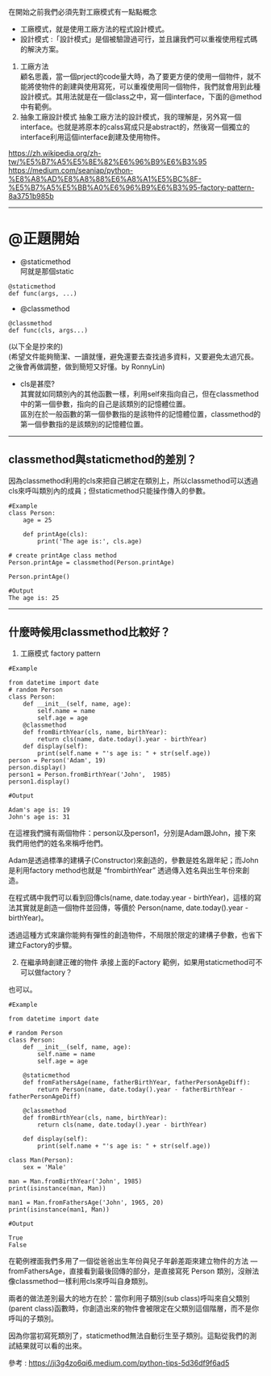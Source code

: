在開始之前我們必須先對工廠模式有一點點概念  
* 工廠模式，就是使用工廠方法的程式設計模式。  
* 設計模式 :「設計模式」是個被驗證過可行，並且讓我們可以重複使用程式碼的解決方案。  


1. 工廠方法  
顧名思義，當一個prject的code量大時，為了要更方便的使用一個物件，就不能將使物件的創建與使用寫死，可以重複使用同一個物件，我們就會用到此種設計模式。其用法就是在一個class之中，寫一個interface，下面的@method中有範例。  
2. 抽象工廠設計模式
抽象工廠方法的設計模式，我的理解是，另外寫一個interface。也就是將原本的calss寫成只是abstract的，然後寫一個獨立的interface利用這個interface創建及使用物件。  

https://zh.wikipedia.org/zh-tw/%E5%B7%A5%E5%8E%82%E6%96%B9%E6%B3%95   
https://medium.com/seaniap/python-%E8%A8%AD%E8%A8%88%E6%A8%A1%E5%BC%8F-%E5%B7%A5%E5%BB%A0%E6%96%B9%E6%B3%95-factory-pattern-8a3751b985b  

---
# @正題開始
* @staticmethod  
阿就是那個static  
```
@staticmethod
def func(args, ...)
```
* @classmethod  
```
@classmethod
def func(cls, args...)
```
(以下全是抄來的)  
(希望文件能夠簡潔、一讀就懂，避免還要去查找過多資料，又要避免太過冗長。之後會再做調整，做到簡短又好懂。by RonnyLin)
* cls是甚麼?  
其實就如同類別內的其他函數一樣，利用self來指向自己，但在classmethod中的第一個參數，指向的自己是該類別的記憶體位置。  
區別在於一般函數的第一個參數指的是該物件的記憶體位置，classmethod的第一個參數指的是該類別的記憶體位置。  
---
## classmethod與staticmethod的差別？
因為classmethod利用的cls來把自己綁定在類別上，所以classmethod可以透過cls來呼叫類別內的成員；但staticmethod只能操作傳入的參數。
```
#Example
class Person:
    age = 25

    def printAge(cls):
        print('The age is:', cls.age)

# create printAge class method
Person.printAge = classmethod(Person.printAge)

Person.printAge()
```
```
#Output
The age is: 25
```
***
## 什麼時候用classmethod比較好？
1. 工廠模式 factory pattern  
```
#Example

from datetime import date
# random Person
class Person:
    def __init__(self, name, age):
        self.name = name
        self.age = age
    @classmethod
    def fromBirthYear(cls, name, birthYear):
        return cls(name, date.today().year - birthYear)
    def display(self):
        print(self.name + "'s age is: " + str(self.age))
person = Person('Adam', 19)
person.display()
person1 = Person.fromBirthYear('John',  1985)
person1.display()  
```
```
#Output

Adam's age is: 19
John's age is: 31  
```
在這裡我們擁有兩個物件：person以及person1，分別是Adam跟John，接下來我們用他們的姓名來稱呼他們。

Adam是透過標準的建構子(Constructor)來創造的，參數是姓名跟年紀；而John是利用factory method也就是 “frombirthYear” 透過傳入姓名與出生年份來創造。

在程式碼中我們可以看到回傳cls(name, date.today.year - birthYear)，這樣的寫法其實就是創造一個物件並回傳，等價於
Person(name, date.today().year - birthYear)。

透過這種方式來讓你能夠有彈性的創造物件，不局限於限定的建構子參數，也省下建立Factory的步驟。

2. 在繼承時創建正確的物件
承接上面的Factory 範例，如果用staticmethod可不可以做factory？

也可以。
```
#Example

from datetime import date

# random Person
class Person:
    def __init__(self, name, age):
        self.name = name
        self.age = age

    @staticmethod
    def fromFathersAge(name, fatherBirthYear, fatherPersonAgeDiff):
        return Person(name, date.today().year - fatherBirthYear -fatherPersonAgeDiff)

    @classmethod
    def fromBirthYear(cls, name, birthYear):
        return cls(name, date.today().year - birthYear)

    def display(self):
        print(self.name + "'s age is: " + str(self.age))

class Man(Person):
    sex = 'Male'

man = Man.fromBirthYear('John', 1985)
print(isinstance(man, Man))

man1 = Man.fromFathersAge('John', 1965, 20)
print(isinstance(man1, Man))
```
```
#Output

True
False
```
在範例裡面我們多用了一個從爸爸出生年份與兒子年齡差距來建立物件的方法 — fromFathersAge，直接看到最後回傳的部分，是直接寫死 Person 類別，沒辦法像classmethod一樣利用cls來呼叫自身類別。

兩者的做法差別最大的地方在於：當你利用子類別(sub class)呼叫來自父類別(parent class)函數時，你創造出來的物件會被限定在父類別這個階層，而不是你呼叫的子類別。

因為你當初寫死類別了，staticmethod無法自動衍生至子類別。這點從我們的測試結果就可以看的出來。  


參考 : https://ji3g4zo6qi6.medium.com/python-tips-5d36df9f6ad5